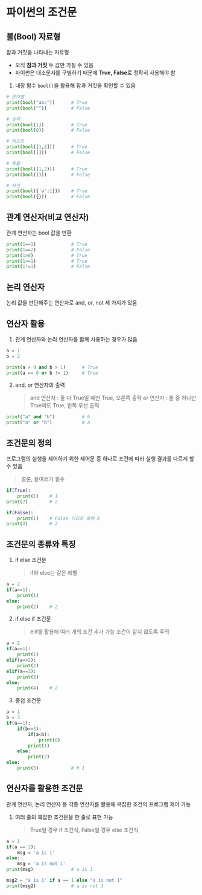 # 파이썬의 조건문

## 불(Bool) 자료형

참과 거짓을 나타내는 자료형

- 오직 **참과 거짓** 두 값만 가질 수 있음
- 파이썬은 대소문자를 구별하기 때문에 **True, False**로 정확히 사용해야 함

1. 내장 함수 `bool()`을 활용해 참과 거짓을 확인할 수 있음

```py
# 문자열
print(bool("abc"))      # True
print(bool(""))         # False

# 숫자
print(bool(1))          # True
print(bool(0))          # False

# 리스트
print(bool([1,2]))      # True
print(bool([]))         # False

# 튜플
print(bool((1,2)))      # True
print(bool(()))         # False

# 사전
print(bool({'a':1}))    # True
print(bool({}))         # False
```

## 관계 연산자(비교 연산자)

관계 연산자는 bool 값을 반환

```py
print(1==1)             # True
print(1==2)             # False
print(1>0)              # True
print(1>=1)             # True
print(1!=1)             # False
```

## 논리 연산자

논리 값을 판단해주는 연산자로 and, or, not 세 가지가 있음

## 연산자 활용

1. 관계 연산자와 논리 연산자를 함께 사용하는 경우가 많음

```py
a = 1
b = 2

print(a > 0 and b > 1)      # True
print(a == 0 or b != 1)     # True
```

2. and, or 연산자의 출력
    > and 연산자 : 둘 다 True일 때만 True, 오른쪽 출력
    > or 연산자 : 둘 중 하나만 True여도 True, 왼쪽 우선 출력

```py
print("a" and "b")          # b
print("a" or "b")           # a
```

## 조건문의 정의

프로그램의 실행을 제어하기 위한 제어문 중 하나로 조건에 따라 실행 결과를 다르게 할 수 있음
> 콜론, 들여쓰기 필수

```py
if(True):
    print(1)    # 1
print(2)        # 2

if(False):
    print(1)    # False 이므로 출력 X
print(2)        # 2
```

## 조건문의 종류와 특징

1. if else 조건문
    > if와 else는 같은 레벨

```py
a = 2
if(a==1):
    print(1)
else:
    print(2)    # 2
```

2. if else if 조건문
    > elif를 활용해 여러 개의 조건 추가 가능
    > 조건이 같지 않도록 주의

```py
a = 2
if(a==1):
    print(1)
elif(a==2):
    print(2)
elif(a==3):
    print(3)
else:
    print(4)    # 2
```

3. 중첩 조건문

```py
a = 1
b = 3
if(a==1):
    if(b==3):
        if(a<b):
            print(0)
        print(1)
    else:
        print(2)
else:
    print(3)            # 0 1
```

## 연산자를 활용한 조건문

관계 연산자, 논리 연산자 등 각종 연산자를 활용해 복잡한 조건의 프로그램 제어 가능

1. 여러 줄의 복잡한 조건문을 한 줄로 표현 가능
    > True일 경우 if 조건식, False일 경우 else 조건식

```py
a = 1
if(a == 1):
    msg = 'a is 1'
else:
    msg = 'a is not 1'
print(msg)              # a is 1

msg2 = "a is 1" if a == 1 else "a is not 1"
print(msg2)             # a is not 1
```
